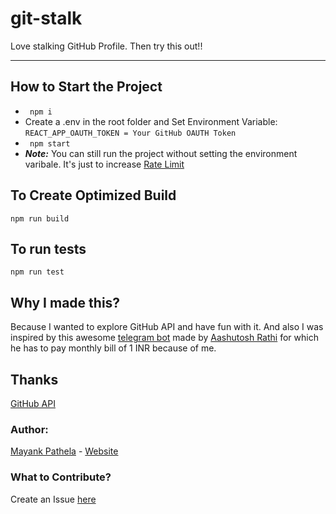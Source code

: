 # git-stalk
Love stalking GitHub Profile. Then try this out!!

--------------------------------------------
## How to Start the Project
- ``` npm i```
-  Create a .env in the root folder and Set Environment Variable: ```REACT_APP_OAUTH_TOKEN = Your GitHub OAUTH Token```
- ``` npm start```
- ***Note:*** You can still run the project without setting the environment varibale. It's just to increase [Rate Limit](https://developer.github.com/v3/#rate-limiting)

## To Create Optimized Build
```npm run build```

## To run tests
```npm run test```

## Why I made this?
Because I wanted to explore GitHub API and have fun with it. And also I was inspired by this awesome [telegram bot](https://github.com/aashutoshrathi/git-profiler-bot) made by [Aashutosh Rathi](https://github.com/aashutoshrathi) for which he has to pay monthly bill of 1 INR because of me. 

## Thanks
[GitHub API](https://developer.github.com/v3/)

### Author:
[Mayank Pathela](https://github.com/starkblaze01) - [Website](https://starkblaze01.netlify.com)

### What to Contribute?
Create an Issue [here](https://github.com/starkblaze01/git-stalk/issues/new)
